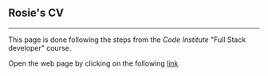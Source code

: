 
## Rosie's CV
***

This page is done following the steps from the _Code Institute_ "Full Stack developer" course. 

Open the web page by clicking on the following [link](https://gillem.github.io/UCD-resume/)